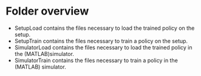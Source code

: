 # Folder overview

- SetupLoad contains the files necessary to load the trained policy on the setup.
- SetupTrain contains the files necessary to train a policy on the setup.
- SimulatorLoad contains the files necessary to load the trained policy in the (MATLAB)simulator.
- SimulatorTrain contains the files necessary to train a policy in the (MATLAB) simulator.